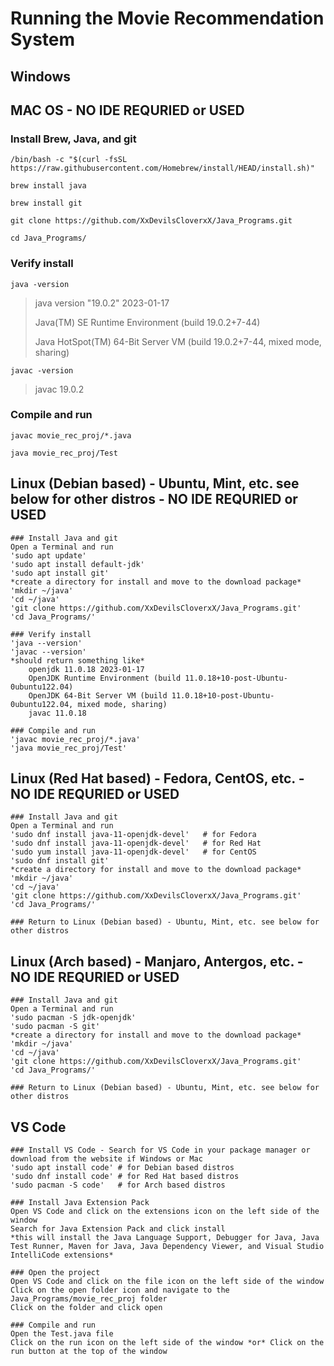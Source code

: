 # Running the Movie Recommendation System

## Windows

## MAC OS - NO IDE REQURIED or USED

### Install Brew, Java, and git

`/bin/bash -c "$(curl -fsSL https://raw.githubusercontent.com/Homebrew/install/HEAD/install.sh)"`

`brew install java`

`brew install git`

`git clone https://github.com/XxDevilsCloverxX/Java_Programs.git`

`cd Java_Programs/`

### Verify install
`java -version`

> java version "19.0.2" 2023-01-17
>
> Java(TM) SE Runtime Environment (build 19.0.2+7-44)
>
> Java HotSpot(TM) 64-Bit Server VM (build 19.0.2+7-44, mixed mode, sharing)

`javac -version`

> javac 19.0.2

### Compile and run
`javac movie_rec_proj/*.java`

`java movie_rec_proj/Test`

## Linux (Debian based) - Ubuntu, Mint, etc. see below for other distros - NO IDE REQURIED or USED

    ### Install Java and git
    Open a Terminal and run
    'sudo apt update'
    'sudo apt install default-jdk'
    'sudo apt install git'
    *create a directory for install and move to the download package*
    'mkdir ~/java'
    'cd ~/java'
    'git clone https://github.com/XxDevilsCloverxX/Java_Programs.git'
    'cd Java_Programs/'

    ### Verify install
    'java --version'
    'javac --version'
    *should return something like*
        openjdk 11.0.18 2023-01-17
        OpenJDK Runtime Environment (build 11.0.18+10-post-Ubuntu-0ubuntu122.04)
        OpenJDK 64-Bit Server VM (build 11.0.18+10-post-Ubuntu-0ubuntu122.04, mixed mode, sharing)
        javac 11.0.18

    ### Compile and run
    'javac movie_rec_proj/*.java'
    'java movie_rec_proj/Test'

## Linux (Red Hat based) - Fedora, CentOS, etc. - NO IDE REQURIED or USED

    ### Install Java and git
    Open a Terminal and run
    'sudo dnf install java-11-openjdk-devel'   # for Fedora
    'sudo dnf install java-11-openjdk-devel'   # for Red Hat
    'sudo yum install java-11-openjdk-devel'   # for CentOS
    'sudo dnf install git'
    *create a directory for install and move to the download package*
    'mkdir ~/java'
    'cd ~/java'
    'git clone https://github.com/XxDevilsCloverxX/Java_Programs.git'
    'cd Java_Programs/'

    ### Return to Linux (Debian based) - Ubuntu, Mint, etc. see below for other distros

## Linux (Arch based) - Manjaro, Antergos, etc. - NO IDE REQURIED or USED

    ### Install Java and git
    Open a Terminal and run
    'sudo pacman -S jdk-openjdk'
    'sudo pacman -S git'
    *create a directory for install and move to the download package*
    'mkdir ~/java'
    'cd ~/java'
    'git clone https://github.com/XxDevilsCloverxX/Java_Programs.git'
    'cd Java_Programs/'

    ### Return to Linux (Debian based) - Ubuntu, Mint, etc. see below for other distros

## VS Code

    ### Install VS Code - Search for VS Code in your package manager or download from the website if Windows or Mac
    'sudo apt install code' # for Debian based distros
    'sudo dnf install code' # for Red Hat based distros
    'sudo pacman -S code'   # for Arch based distros

    ### Install Java Extension Pack
    Open VS Code and click on the extensions icon on the left side of the window
    Search for Java Extension Pack and click install
    *this will install the Java Language Support, Debugger for Java, Java Test Runner, Maven for Java, Java Dependency Viewer, and Visual Studio IntelliCode extensions*

    ### Open the project
    Open VS Code and click on the file icon on the left side of the window
    Click on the open folder icon and navigate to the Java_Programs/movie_rec_proj folder
    Click on the folder and click open

    ### Compile and run
    Open the Test.java file
    Click on the run icon on the left side of the window *or* Click on the run button at the top of the window
